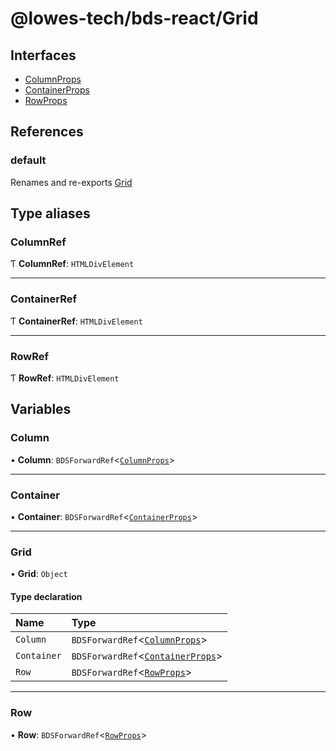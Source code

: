 # @lowes-tech/bds-react/Grid

## Interfaces

- [ColumnProps](interfaces/ColumnProps.md)
- [ContainerProps](interfaces/ContainerProps.md)
- [RowProps](interfaces/RowProps.md)

## References

### default

Renames and re-exports [Grid](README.md#grid)

## Type aliases

### ColumnRef

Ƭ **ColumnRef**: `HTMLDivElement`

___

### ContainerRef

Ƭ **ContainerRef**: `HTMLDivElement`

___

### RowRef

Ƭ **RowRef**: `HTMLDivElement`

## Variables

### Column

• **Column**: `BDSForwardRef`<[`ColumnProps`](interfaces/ColumnProps.md)\>

___

### Container

• **Container**: `BDSForwardRef`<[`ContainerProps`](interfaces/ContainerProps.md)\>

___

### Grid

• **Grid**: `Object`

#### Type declaration

| Name | Type |
| :------ | :------ |
| `Column` | `BDSForwardRef`<[`ColumnProps`](interfaces/ColumnProps.md)\> |
| `Container` | `BDSForwardRef`<[`ContainerProps`](interfaces/ContainerProps.md)\> |
| `Row` | `BDSForwardRef`<[`RowProps`](interfaces/RowProps.md)\> |

___

### Row

• **Row**: `BDSForwardRef`<[`RowProps`](interfaces/RowProps.md)\>
